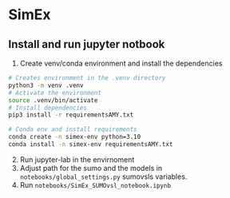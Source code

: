 # SimEx

## Install and run jupyter notbook
1. Create venv/conda environment and install the dependencies
```bash
# Creates environment in the .venv directory
python3 -m venv .venv
# Activate the environment
source .venv/bin/activate
# Install dependencies
pip3 install -r requirementsAMY.txt

# Conda env and install requirements
conda create -n simex-env python=3.10
conda install -n simex-env requirementsAMY.txt
```
2. Run jupyter-lab in the envirnoment
3. Adjust path for the sumo and the models in `notebooks/global_settings.py` sumovsls variables.
4. Run `notebooks/SimEx_SUMOvsl_notebook.ipynb`